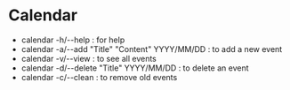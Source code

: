 # Calendar

- calendar -h/--help : for help
- calendar -a/--add "Title" "Content" YYYY/MM/DD : to add a new event
- calendar -v/--view : to see all events
- calendar -d/--delete "Title" YYYY/MM/DD : to delete an event
- calendar -c/--clean : to remove old events

